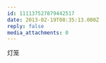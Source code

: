 ```yaml
---
id: 111137527879442517
date: 2013-02-19T08:35:13.000Z
reply: false
media_attachments: 0
---
```


灯笼

